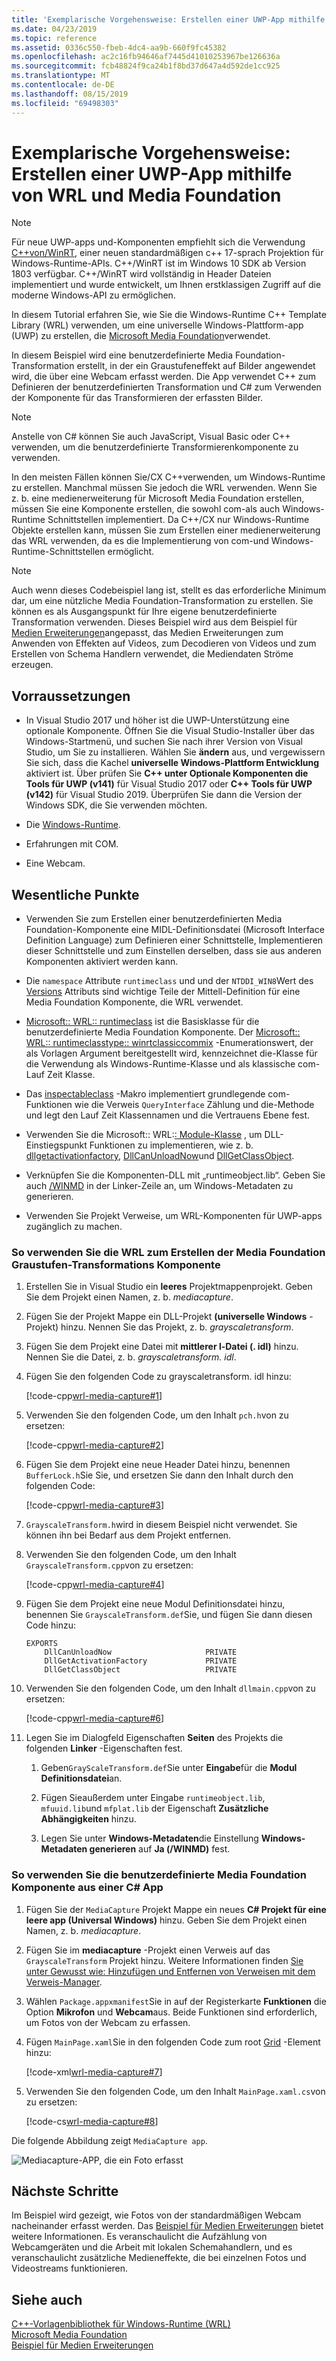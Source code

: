 ```yaml
---
title: 'Exemplarische Vorgehensweise: Erstellen einer UWP-App mithilfe von WRL und Media Foundation'
ms.date: 04/23/2019
ms.topic: reference
ms.assetid: 0336c550-fbeb-4dc4-aa9b-660f9fc45382
ms.openlocfilehash: ac2c16fb94646af7445d41010253967be126636a
ms.sourcegitcommit: fcb48824f9ca24b1f8bd37d647a4d592de1cc925
ms.translationtype: MT
ms.contentlocale: de-DE
ms.lasthandoff: 08/15/2019
ms.locfileid: "69498303"
---
```

# <a name="walkthrough-creating-a-uwp-app-using-wrl-and-media-foundation"></a>Exemplarische Vorgehensweise: Erstellen einer UWP-App mithilfe von WRL und Media Foundation

> [!NOTE]
> Für neue UWP-apps und-Komponenten empfiehlt sich die Verwendung [ C++von/WinRT](/windows/uwp/cpp-and-winrt-apis/), einer neuen standardmäßigen c++ 17-sprach Projektion für Windows-Runtime-APIs. C++/WinRT ist im Windows 10 SDK ab Version 1803 verfügbar. C++/WinRT wird vollständig in Header Dateien implementiert und wurde entwickelt, um Ihnen erstklassigen Zugriff auf die moderne Windows-API zu ermöglichen.

In diesem Tutorial erfahren Sie, wie Sie die Windows-Runtime C++ Template Library (WRL) verwenden, um eine universelle Windows-Plattform-app (UWP) zu erstellen, die [Microsoft Media Foundation](/windows/win32/medfound/microsoft-media-foundation-sdk)verwendet.

In diesem Beispiel wird eine benutzerdefinierte Media Foundation-Transformation erstellt, in der ein Graustufeneffekt auf Bilder angewendet wird, die über eine Webcam erfasst werden. Die App verwendet C++ zum Definieren der benutzerdefinierten Transformation und C# zum Verwenden der Komponente für das Transformieren der erfassten Bilder.

> [!NOTE]
> Anstelle von C# können Sie auch JavaScript, Visual Basic oder C++ verwenden, um die benutzerdefinierte Transformierenkomponente zu verwenden.

In den meisten Fällen können Sie/CX C++verwenden, um Windows-Runtime zu erstellen. Manchmal müssen Sie jedoch die WRL verwenden. Wenn Sie z. b. eine medienerweiterung für Microsoft Media Foundation erstellen, müssen Sie eine Komponente erstellen, die sowohl com-als auch Windows-Runtime Schnittstellen implementiert. Da C++/CX nur Windows-Runtime Objekte erstellen kann, müssen Sie zum Erstellen einer medienerweiterung das WRL verwenden, da es die Implementierung von com-und Windows-Runtime-Schnittstellen ermöglicht.

> [!NOTE]
> Auch wenn dieses Codebeispiel lang ist, stellt es das erforderliche Minimum dar, um eine nützliche Media Foundation-Transformation zu erstellen. Sie können es als Ausgangspunkt für Ihre eigene benutzerdefinierte Transformation verwenden. Dieses Beispiel wird aus dem Beispiel für [Medien Erweiterungen](https://code.msdn.microsoft.com/windowsapps/Media-extensions-sample-7b466096)angepasst, das Medien Erweiterungen zum Anwenden von Effekten auf Videos, zum Decodieren von Videos und zum Erstellen von Schema Handlern verwendet, die Mediendaten Ströme erzeugen.

## <a name="prerequisites"></a>Vorraussetzungen

- In Visual Studio 2017 und höher ist die UWP-Unterstützung eine optionale Komponente. Öffnen Sie die Visual Studio-Installer über das Windows-Startmenü, und suchen Sie nach ihrer Version von Visual Studio, um Sie zu installieren. Wählen Sie **ändern** aus, und vergewissern Sie sich, dass die Kachel **universelle Windows-Plattform Entwicklung** aktiviert ist. Über prüfen Sie  **C++ unter Optionale Komponenten die Tools für UWP (v141)** für Visual Studio 2017 oder  **C++ Tools für UWP (v142)** für Visual Studio 2019. Überprüfen Sie dann die Version der Windows SDK, die Sie verwenden möchten. 

- Die [Windows-Runtime](/uwp/api/).

- Erfahrungen mit COM.

- Eine Webcam.

## <a name="key-points"></a>Wesentliche Punkte

- Verwenden Sie zum Erstellen einer benutzerdefinierten Media Foundation-Komponente eine MIDL-Definitionsdatei (Microsoft Interface Definition Language) zum Definieren einer Schnittstelle, Implementieren dieser Schnittstelle und zum Einstellen derselben, dass sie aus anderen Komponenten aktiviert werden kann.

- Die `namespace` Attribute `runtimeclass` und und der `NTDDI_WIN8`Wert des [Versions](/windows/win32/Midl/version) Attributs sind wichtige Teile der Mittell-Definition für eine Media Foundation Komponente, die WRL verwendet.

- [Microsoft:: WRL:: runtimeclass](runtimeclass-class.md) ist die Basisklasse für die benutzerdefinierte Media Foundation Komponente. Der [Microsoft:: WRL:: runtimeclasstype:: winrtclassiccommix](runtimeclasstype-enumeration.md) -Enumerationswert, der als Vorlagen Argument bereitgestellt wird, kennzeichnet die-Klasse für die Verwendung als Windows-Runtime-Klasse und als klassische com-Lauf Zeit Klasse.

- Das [inspectableclass](inspectableclass-macro.md) -Makro implementiert grundlegende com-Funktionen wie die Verweis `QueryInterface` Zählung und die-Methode und legt den Lauf Zeit Klassennamen und die Vertrauens Ebene fest.

- Verwenden Sie die Microsoft:: WRL:[: Module-Klasse](module-class.md) , um DLL-Einstiegspunkt Funktionen zu implementieren, wie z. b. [dllgetactivationfactory](/windows/win32/winrt/functions), [DllCanUnloadNow](/windows/win32/api/combaseapi/nf-combaseapi-dllcanunloadnow)und [DllGetClassObject](/windows/win32/api/combaseapi/nf-combaseapi-dllgetclassobject).

- Verknüpfen Sie die Komponenten-DLL mit „runtimeobject.lib“. Geben Sie auch [/WINMD](../../cppcx/compiler-and-linker-options-c-cx.md) in der Linker-Zeile an, um Windows-Metadaten zu generieren.

- Verwenden Sie Projekt Verweise, um WRL-Komponenten für UWP-apps zugänglich zu machen.

### <a name="to-use-the-wrl-to-create-the-media-foundation-grayscale-transform-component"></a>So verwenden Sie die WRL zum Erstellen der Media Foundation Graustufen-Transformations Komponente

1. Erstellen Sie in Visual Studio ein **leeres** Projektmappenprojekt. Geben Sie dem Projekt einen Namen, z. b. *mediacapture*.

1. Fügen Sie der Projekt Mappe ein DLL-Projekt **(universelle Windows** -Projekt) hinzu. Nennen Sie das Projekt, z. b. *grayscaletransform*.

1. Fügen Sie dem Projekt eine Datei mit **mittlerer l-Datei (. idl)** hinzu. Nennen Sie die Datei, z. b. *grayscaletransform. idl*.

1. Fügen Sie den folgenden Code zu grayscaletransform. idl hinzu:

   [!code-cpp[wrl-media-capture#1](../codesnippet/CPP/walkthrough-creating-a-windows-store-app-using-wrl-and-media-foundation_1.idl)]

1. Verwenden Sie den folgenden Code, um den Inhalt `pch.h`von zu ersetzen:

   [!code-cpp[wrl-media-capture#2](../codesnippet/CPP/walkthrough-creating-a-windows-store-app-using-wrl-and-media-foundation_2.h)]

1. Fügen Sie dem Projekt eine neue Header Datei hinzu, benennen `BufferLock.h`Sie Sie, und ersetzen Sie dann den Inhalt durch den folgenden Code:

   [!code-cpp[wrl-media-capture#3](../codesnippet/CPP/walkthrough-creating-a-windows-store-app-using-wrl-and-media-foundation_3.h)]

1. `GrayscaleTransform.h`wird in diesem Beispiel nicht verwendet. Sie können ihn bei Bedarf aus dem Projekt entfernen.

1. Verwenden Sie den folgenden Code, um den Inhalt `GrayscaleTransform.cpp`von zu ersetzen:

   [!code-cpp[wrl-media-capture#4](../codesnippet/CPP/walkthrough-creating-a-windows-store-app-using-wrl-and-media-foundation_4.cpp)]

1. Fügen Sie dem Projekt eine neue Modul Definitionsdatei hinzu, benennen Sie `GrayscaleTransform.def`Sie, und fügen Sie dann diesen Code hinzu:

   ```
   EXPORTS
       DllCanUnloadNow                     PRIVATE
       DllGetActivationFactory             PRIVATE
       DllGetClassObject                   PRIVATE
   ```

1. Verwenden Sie den folgenden Code, um den Inhalt `dllmain.cpp`von zu ersetzen:

   [!code-cpp[wrl-media-capture#6](../codesnippet/CPP/walkthrough-creating-a-windows-store-app-using-wrl-and-media-foundation_6.cpp)]

1. Legen Sie im Dialogfeld Eigenschaften **Seiten** des Projekts die folgenden **Linker** -Eigenschaften fest.

   1. Geben`GrayScaleTransform.def`Sie unter **Eingabe**für die **Modul Definitionsdatei**an.

   1. Fügen Sieaußerdem unter Eingabe `runtimeobject.lib`, `mfuuid.lib`und `mfplat.lib` der Eigenschaft **Zusätzliche Abhängigkeiten** hinzu.

   1. Legen Sie unter **Windows-Metadaten**die Einstellung **Windows-Metadaten generieren** auf **Ja (/WINMD)** fest.

### <a name="to-use-the-wrl-the-custom-media-foundation-component-from-a-c-app"></a>So verwenden Sie die benutzerdefinierte Media Foundation Komponente aus einer C# App

1. Fügen Sie der `MediaCapture` Projekt Mappe ein neues  **C# Projekt für eine leere app (Universal Windows)** hinzu. Geben Sie dem Projekt einen Namen, z. b. *mediacapture*.

1. Fügen Sie im **mediacapture** -Projekt einen Verweis auf das `GrayscaleTransform` Projekt hinzu. Weitere Informationen finden [Sie unter Gewusst wie: Hinzufügen und Entfernen von Verweisen mit dem Verweis-Manager](/visualstudio/ide/how-to-add-or-remove-references-by-using-the-reference-manager).

1. Wählen `Package.appxmanifest`Sie in auf der Registerkarte **Funktionen** die Option **Mikrofon** und **Webcam**aus. Beide Funktionen sind erforderlich, um Fotos von der Webcam zu erfassen.

1. Fügen `MainPage.xaml`Sie in den folgenden Code zum root [Grid](/uwp/api/Windows.UI.Xaml.Controls.Grid) -Element hinzu:

   [!code-xml[wrl-media-capture#7](../codesnippet/Xaml/walkthrough-creating-a-windows-store-app-using-wrl-and-media-foundation_7.xaml)]

1. Verwenden Sie den folgenden Code, um den Inhalt `MainPage.xaml.cs`von zu ersetzen:

   [!code-cs[wrl-media-capture#8](../codesnippet/CSharp/walkthrough-creating-a-windows-store-app-using-wrl-and-media-foundation_8.cs)]

Die folgende Abbildung zeigt `MediaCapture app`.

![Mediacapture-APP, die ein Foto erfasst](../media/wrl_media_capture.png "WRL_Media_Capture")

## <a name="next-steps"></a>Nächste Schritte

Im Beispiel wird gezeigt, wie Fotos von der standardmäßigen Webcam nacheinander erfasst werden. Das [Beispiel für Medien Erweiterungen](https://code.msdn.microsoft.com/windowsapps/Media-extensions-sample-7b466096) bietet weitere Informationen. Es veranschaulicht die Aufzählung von Webcamgeräten und die Arbeit mit lokalen Schemahandlern, und es veranschaulicht zusätzliche Medieneffekte, die bei einzelnen Fotos und Videostreams funktionieren.

## <a name="see-also"></a>Siehe auch

[C++-Vorlagenbibliothek für Windows-Runtime (WRL)](windows-runtime-cpp-template-library-wrl.md)<br/>
[Microsoft Media Foundation](/windows/win32/medfound/microsoft-media-foundation-sdk)<br/>
[Beispiel für Medien Erweiterungen](https://code.msdn.microsoft.com/windowsapps/Media-extensions-sample-7b466096)
